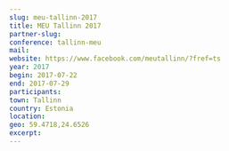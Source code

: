 ```yaml
---
slug: meu-tallinn-2017
title: MEU Tallinn 2017
partner-slug: 
conference: tallinn-meu
mail:
website: https://www.facebook.com/meutallinn/?fref=ts
year: 2017
begin: 2017-07-22
end: 2017-07-29
participants:
town: Tallinn
country: Estonia
location:
geo: 59.4718,24.6526
excerpt:
---
```

